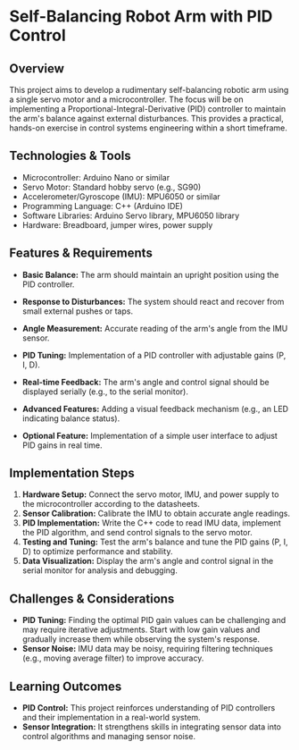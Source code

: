 # Self-Balancing Robot Arm with PID Control

## Overview
This project aims to develop a rudimentary self-balancing robotic arm using a single servo motor and a microcontroller.  The focus will be on implementing a Proportional-Integral-Derivative (PID) controller to maintain the arm's balance against external disturbances.  This provides a practical, hands-on exercise in control systems engineering within a short timeframe.

## Technologies & Tools
- Microcontroller: Arduino Nano or similar
- Servo Motor:  Standard hobby servo (e.g., SG90)
- Accelerometer/Gyroscope (IMU): MPU6050 or similar
- Programming Language: C++ (Arduino IDE)
- Software Libraries:  Arduino Servo library, MPU6050 library
- Hardware: Breadboard, jumper wires, power supply


## Features & Requirements
- **Basic Balance:** The arm should maintain an upright position using the PID controller.
- **Response to Disturbances:** The system should react and recover from small external pushes or taps.
- **Angle Measurement:** Accurate reading of the arm's angle from the IMU sensor.
- **PID Tuning:**  Implementation of a PID controller with adjustable gains (P, I, D).
- **Real-time Feedback:** The arm's angle and control signal should be displayed serially (e.g., to the serial monitor).

- **Advanced Features:**  Adding a visual feedback mechanism (e.g., an LED indicating balance status).
- **Optional Feature:**  Implementation of a simple user interface to adjust PID gains in real time.


## Implementation Steps
1. **Hardware Setup:** Connect the servo motor, IMU, and power supply to the microcontroller according to the datasheets.
2. **Sensor Calibration:** Calibrate the IMU to obtain accurate angle readings.
3. **PID Implementation:** Write the C++ code to read IMU data, implement the PID algorithm, and send control signals to the servo motor.
4. **Testing and Tuning:** Test the arm's balance and tune the PID gains (P, I, D) to optimize performance and stability.
5. **Data Visualization:**  Display the arm's angle and control signal in the serial monitor for analysis and debugging.


## Challenges & Considerations
- **PID Tuning:** Finding the optimal PID gain values can be challenging and may require iterative adjustments.  Start with low gain values and gradually increase them while observing the system's response.
- **Sensor Noise:** IMU data may be noisy, requiring filtering techniques (e.g., moving average filter) to improve accuracy.


## Learning Outcomes
- **PID Control:** This project reinforces understanding of PID controllers and their implementation in a real-world system.
- **Sensor Integration:**  It strengthens skills in integrating sensor data into control algorithms and managing sensor noise.

